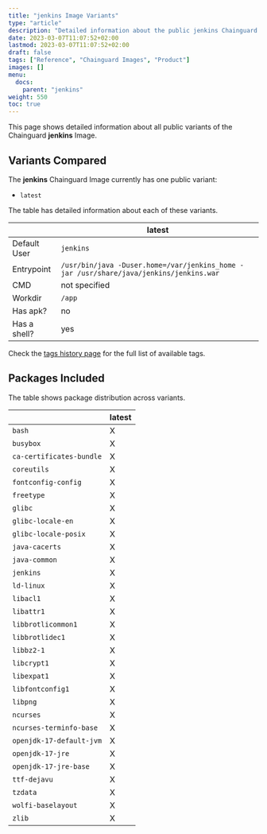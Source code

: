 ```yaml
---
title: "jenkins Image Variants"
type: "article"
description: "Detailed information about the public jenkins Chainguard Image variants"
date: 2023-03-07T11:07:52+02:00
lastmod: 2023-03-07T11:07:52+02:00
draft: false
tags: ["Reference", "Chainguard Images", "Product"]
images: []
menu:
  docs:
    parent: "jenkins"
weight: 550
toc: true
---
```


This page shows detailed information about all public variants of the Chainguard **jenkins** Image.

## Variants Compared
The **jenkins** Chainguard Image currently has one public variant: 

- `latest`

The table has detailed information about each of these variants.

|              | latest                                                                                 |
|--------------|----------------------------------------------------------------------------------------|
| Default User | `jenkins`                                                                              |
| Entrypoint   | `/usr/bin/java -Duser.home=/var/jenkins_home -jar /usr/share/java/jenkins/jenkins.war` |
| CMD          | not specified                                                                          |
| Workdir      | `/app`                                                                                 |
| Has apk?     | no                                                                                     |
| Has a shell? | yes                                                                                    |

Check the [tags history page](/chainguard/chainguard-images/reference/jenkins/tags_history/) for the full list of available tags.

## Packages Included
The table shows package distribution across variants.

|                          | latest |
|--------------------------|--------|
| `bash`                   | X      |
| `busybox`                | X      |
| `ca-certificates-bundle` | X      |
| `coreutils`              | X      |
| `fontconfig-config`      | X      |
| `freetype`               | X      |
| `glibc`                  | X      |
| `glibc-locale-en`        | X      |
| `glibc-locale-posix`     | X      |
| `java-cacerts`           | X      |
| `java-common`            | X      |
| `jenkins`                | X      |
| `ld-linux`               | X      |
| `libacl1`                | X      |
| `libattr1`               | X      |
| `libbrotlicommon1`       | X      |
| `libbrotlidec1`          | X      |
| `libbz2-1`               | X      |
| `libcrypt1`              | X      |
| `libexpat1`              | X      |
| `libfontconfig1`         | X      |
| `libpng`                 | X      |
| `ncurses`                | X      |
| `ncurses-terminfo-base`  | X      |
| `openjdk-17-default-jvm` | X      |
| `openjdk-17-jre`         | X      |
| `openjdk-17-jre-base`    | X      |
| `ttf-dejavu`             | X      |
| `tzdata`                 | X      |
| `wolfi-baselayout`       | X      |
| `zlib`                   | X      |

